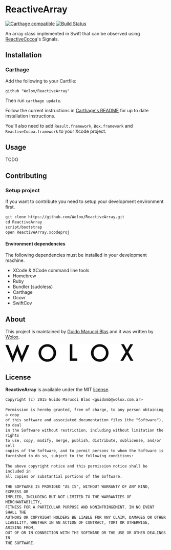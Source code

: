 # ReactiveArray

[![Carthage compatible](https://img.shields.io/badge/Carthage-compatible-4BC51D.svg?style=flat)](https://github.com/Carthage/Carthage)
[![Build Status](https://travis-ci.org/Wolox/ReactiveArray.svg?branch=master)](https://travis-ci.org/Wolox/ReactiveArray)

An array class implemented in Swift that can be observed using [ReactiveCocoa](https://github.com/ReactiveCocoa/ReactiveCocoa)'s Signals.

## Installation

### [Carthage]

[Carthage]: https://github.com/Carthage/Carthage

Add the following to your Cartfile:

```
github "Wolox/ReactiveArray"
```

Then run `carthage update`.

Follow the current instructions in [Carthage's README][carthage-installation]
for up to date installation instructions.

[carthage-installation]: https://github.com/Carthage/Carthage#adding-frameworks-to-an-application

You'll also need to add `Result.framework`, `Box.framework` and `ReactiveCocoa.framework` to your Xcode
project.

[Box]: https://github.com/robrix/box
[Result]: https://github.com/antitypical/Result
[ReactiveCocoa]: https://github.com/ReactiveCocoa/ReactiveCocoa

## Usage

TODO

## Contributing

### Setup project

If you want to contribute you need to setup your
development environment first.

    git clone https://github.com/Wolox/ReactiveArray.git
    cd ReactiveArray
    script/bootstrap
    open ReactiveArray.xcodeproj

#### Environment dependencies

The following dependencies must be installed in your development machine.

 * XCode & XCode command line tools
 * Homebrew
 * Ruby
 * Bundler (sudoless)
 * Carthage
 * Gcovr
 * SwiftCov

## About

This project is maintained by [Guido Marucci Blas](https://github.com/guidomb) and it was written by [Wolox](http://www.wolox.com.ar).

![Wolox](https://raw.githubusercontent.com/Wolox/press-kit/master/logos/logo_banner.png)

## License

**ReactiveArray** is available under the MIT [license](https://raw.githubusercontent.com/Wolox/ReactiveArray/master/LICENSE).

    Copyright (c) 2015 Guido Marucci Blas <guidomb@wolox.com.ar>

    Permission is hereby granted, free of charge, to any person obtaining a copy
    of this software and associated documentation files (the "Software"), to deal
    in the Software without restriction, including without limitation the rights
    to use, copy, modify, merge, publish, distribute, sublicense, and/or sell
    copies of the Software, and to permit persons to whom the Software is
    furnished to do so, subject to the following conditions:

    The above copyright notice and this permission notice shall be included in
    all copies or substantial portions of the Software.

    THE SOFTWARE IS PROVIDED "AS IS", WITHOUT WARRANTY OF ANY KIND, EXPRESS OR
    IMPLIED, INCLUDING BUT NOT LIMITED TO THE WARRANTIES OF MERCHANTABILITY,
    FITNESS FOR A PARTICULAR PURPOSE AND NONINFRINGEMENT. IN NO EVENT SHALL THE
    AUTHORS OR COPYRIGHT HOLDERS BE LIABLE FOR ANY CLAIM, DAMAGES OR OTHER
    LIABILITY, WHETHER IN AN ACTION OF CONTRACT, TORT OR OTHERWISE, ARISING FROM,
    OUT OF OR IN CONNECTION WITH THE SOFTWARE OR THE USE OR OTHER DEALINGS IN
    THE SOFTWARE.
